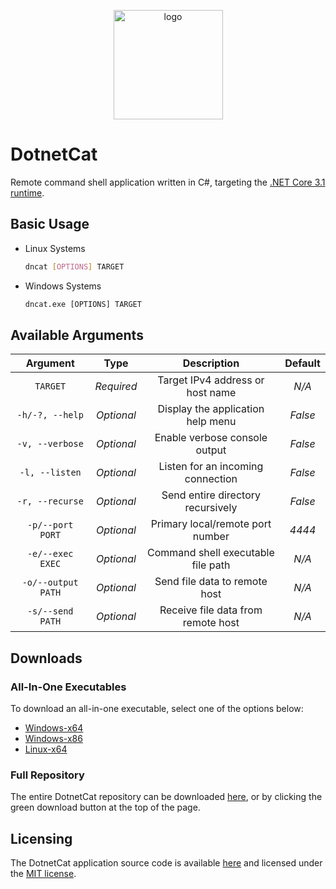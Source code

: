 
<p align="center">
    <img src="DotnetCat/Resources/Icon.ico" width=175 alt="logo">
</p>

# DotnetCat

Remote command shell application written in C#, targeting the [.NET Core 3.1 runtime](https://dotnet.microsoft.com/download/dotnet-core/current/runtime).

## Basic Usage

* Linux Systems
  
    ```bash
    dncat [OPTIONS] TARGET
    ```

* Windows Systems

    ```bat
    dncat.exe [OPTIONS] TARGET
    ```

## Available Arguments

| Argument         | Type       | Description                        | Default |
|:----------------:|:----------:|:----------------------------------:|:-------:|
|`TARGET`          | *Required* | Target IPv4 address or host name   | *N/A*   |
|`-h/-?, --help`   | *Optional* | Display the application help menu  | *False* |
|`-v, --verbose`   | *Optional* | Enable verbose console output      | *False* |
|`-l, --listen`    | *Optional* | Listen for an incoming connection  | *False* |
|`-r, --recurse`   | *Optional* | Send entire directory recursively  | *False* |
|`-p/--port PORT`  | *Optional* | Primary local/remote port number   | *4444*  |
|`-e/--exec EXEC`  | *Optional* | Command shell executable file path | *N/A*   |
|`-o/--output PATH`| *Optional* | Send file data to remote host      | *N/A*   |
|`-s/--send PATH`  | *Optional* | Receive file data from remote host | *N/A*   |

## Downloads

### All-In-One Executables

To download an all-in-one executable, select one of the options below:

* [Windows-x64](https://github.com/vandavey/DotnetCat/raw/master/DotnetCat/bin/Zips/DotnetCat_Win-x64.zip)
* [Windows-x86](https://github.com/vandavey/DotnetCat/raw/master/DotnetCat/bin/Zips/DotnetCat_Win-x86.zip)
* [Linux-x64](https://github.com/vandavey/DotnetCat/raw/master/DotnetCat/bin/Zips/DotnetCat_Linux-x64.zip)

### Full Repository

The entire DotnetCat repository can be downloaded [here](https://github.com/vandavey/DotnetCat/archive/master.zip), or by clicking the green download button at the top of the page.

## Licensing

The DotnetCat application source code is available [here](https://github.com/vandavey/DotnetCat) and licensed under the [MIT license](LICENSE.md).

